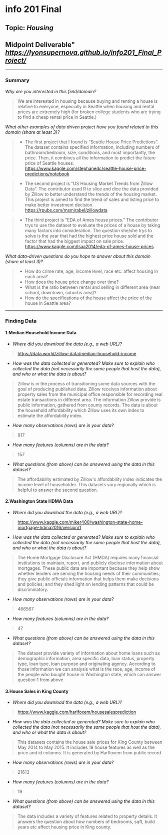 # info 201 Final

## Topic: _**Housing**_

## Midpoint Deliverable" _*https://lyonsupernova.github.io/info201_Final_Project/*_

-------------
### Summary

*Why are you interested in this field/domain?*

> We are interested in housing because buying and renting a house is relative to everyone, especially in Seattle when housing and rental prices are extremely high (for broken college students who are trying to find a cheap rental price in Seattle.)

*What other examples of data driven project have you found related to this domain (share at least 3)?*

 >- The first project that I found is “Seattle House Price Predictions”. The dataset contains specified information, including numbers of bathroom/bedroom, size, conditions, and most importantly, the price. Then, it combines all the information to predict the future price of Seattle houses.
https://www.kaggle.com/stephanedc/seattle-house-price-predictions/notebook

>- The second project is “US Housing Market Trends from Zillow Data”. The contributor used R to slice and dice the data provided by Zillow to better understand the trends of the housing market. This project is aimed to find the trend of sales and listing price to make better investment decision. https://rpubs.com/msmirabel/zillowdata

>- The third project is  “EDA of Ames house prices.” The contributor trys to use the dataset to evaluate the prices of a house by taking many factors into consideration. The question she/she trys to solve is the year that had the highest price house sold and the factor that had the biggest impact on sale price.
https://www.kaggle.com/lsaa2014/eda-of-ames-house-prices

*What data-driven questions do you hope to answer about this domain (share at least 3)?*

>- How do crime rate, age, income level, race etc. affect housing in each area?
>- How does the house price change over time?
>- What is the ratio between rental and selling in different area (near school, downtown, suburbs area)?
>- How do the specifications of the house affect the price of the house in Seattle area?
-------------
### Finding Data
#### 1.Median Household Income Data
- *Where did you download the data (e.g., a web URL)?*
> https://data.world/zillow-data/median-household-income
>
- *How was the data collected or generated? Make sure to explain who collected the data (not necessarily the same people that host the data), and who or what the data is about?*
> Zillow is in the process of transitioning some data sources with the goal of producing published data. Zillow receives information about property sales from the municipal office responsible for recording real estate transactions in different area. The information Zillow provide is public information, gathered from county records. The data is about the household affordability which Zillow uses its own index to estimate the affordability index.
>
- *How many observations (rows) are in your data?*
> 917
>
- *How many features (columns) are in the data?*
>  157
>
- *What questions (from above) can be answered using the data in this dataset?*
> The affordability estimated by Zillow's affordability index indicates the income level of householder. This datasets vary regionally which is helpful to answer the second question.

#### 2.Washington State HDMA Data
- *Where did you download the data (e.g., a web URL)?*
> https://www.kaggle.com/miker400/washington-state-home-mortgage-hdma2016/version/1
>
- *How was the data collected or generated? Make sure to explain who collected the data (not necessarily the same people that host the data), and who or what the data is about?*
> The Home Mortgage Disclosure Act (HMDA) requires many financial institutions to maintain, report, and publicly disclose information about mortgages. These public data are important because they help show whether lenders are serving the housing needs of their communities; they give public officials information that helps them make decisions and policies; and they shed light on lending patterns that could be discriminatory.
>
- *How many observations (rows) are in your data?*
> 466567
>
- *How many features (columns) are in the data?*
> 47
>
- *What questions (from above) can be answered using the data in this dataset?*
> The dataset provide variety of information about home loans such as demographic information, area specific data, loan status, property type, loan type, loan purpose and originating agency. According to those information we can analysis what is the race, age, income of the people who bought house in Washington state, which can answer question 1 from above

#### 3.House Sales in King County
- *Where did you download the data (e.g., a web URL)?*
> https://www.kaggle.com/harlfoxem/housesalesprediction
>
- *How was the data collected or generated? Make sure to explain who collected the data (not necessarily the same people that host the data), and who or what the data is about?*
> This datasets contains the house sale prices for King County between May 2014 to May 2015. It includes 19 house features as well as the price and id columns. It is generated by Harlfoxem from public record.
>
- *How many observations (rows) are in your data?*
> 21613
>
- *How many features (columns) are in the data?*
>  19
>
- *What questions (from above) can be answered using the data in this dataset?*
> The data includes a variety of features related to property details. It answers the question about how numbers of bedrooms, sqft, build years etc affect housing price in King county.
